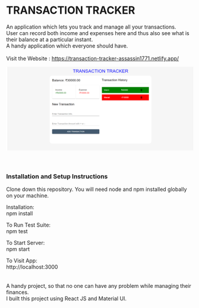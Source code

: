 # TRANSACTION TRACKER
An application which lets you track and manage all your transactions.
<br>
User can record both income and expenses here and thus also see what is their balance at a particular instant.
<br>
A handy application which everyone should have.
<br>
<br>
Visit the Website : https://transaction-tracker-assassin1771.netlify.app/

<img src="Screenshot (408).png">
<br>
<br>
<br>

### Installation and Setup Instructions

Clone down this repository. You will need node and npm installed globally on your machine.

Installation:
<br>
npm install

To Run Test Suite:
<br>
npm test

To Start Server:
<br>
npm start

To Visit App:
<br>
http://localhost:3000
<br>
<br>
<br>
A handy project, so that no one can have any problem while managing their finances.
<br>
I built this project using React JS and Material UI.
